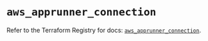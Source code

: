 # `aws_apprunner_connection`

Refer to the Terraform Registry for docs: [`aws_apprunner_connection`](https://registry.terraform.io/providers/hashicorp/aws/5.65.0/docs/resources/apprunner_connection).
